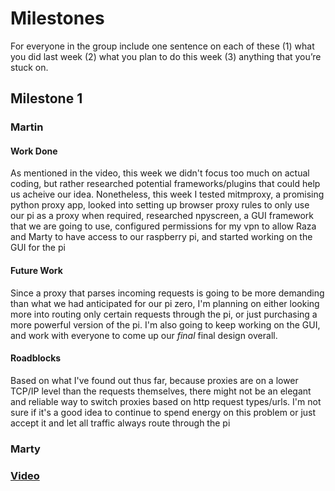 # Milestones
For everyone in the group include one sentence on each of these (1) what you did last week (2) what you plan to do this week (3) anything that you’re stuck on. 

## Milestone 1

### Martin
#### Work Done
As mentioned in the video, this week we didn't focus too much on actual coding, but rather researched potential frameworks/plugins that could help us acheive our idea. Nonetheless, this week I tested mitmproxy, a promising python proxy app, looked into setting up browser proxy rules to only use our pi as a proxy when required, researched npyscreen, a GUI framework that we are going to use, configured permissions for my vpn to allow Raza and Marty to have access to our raspberry pi, and started working on the GUI for the pi
#### Future Work
Since a proxy that parses incoming requests is going to be more demanding than what we had anticipated for our pi zero, I'm planning on either looking more into routing only certain requests through the pi, or just purchasing a more powerful version of the pi. I'm also going to keep working on the GUI, and work with everyone to come up our *final* final design overall. 
#### Roadblocks
Based on what I've found out thus far, because proxies are on a lower TCP/IP level than the requests themselves, there might not be an elegant and reliable way to switch proxies based on http request types/urls. I'm not sure if it's a good idea to continue to spend energy on this problem or just accept it and let all traffic always route through the pi

### Marty
### [Video](https://youtu.be/HAPT6BZmq78)

